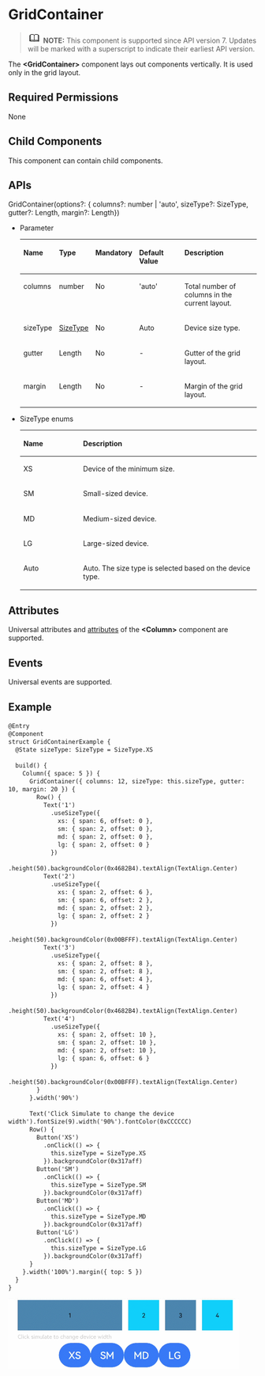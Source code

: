 # GridContainer<a name="EN-US_TOPIC_0000001192755112"></a>

>![](../../public_sys-resources/icon-note.gif) **NOTE:** 
>This component is supported since API version 7. Updates will be marked with a superscript to indicate their earliest API version.

The  **<GridContainer\>**  component lays out components vertically. It is used only in the grid layout.

## Required Permissions<a name="section53281531154915"></a>

None

## Child Components<a name="section5989144051714"></a>

This component can contain child components.

## APIs<a name="section1643325819470"></a>

GridContainer\(options?: \{ columns?: number | 'auto', sizeType?: SizeType, gutter?: Length, margin?: Length\}\)

-   Parameter

    <a name="table69661135912"></a>
    <table><thead align="left"><tr id="row149668318915"><th class="cellrowborder" valign="top" width="13.71%" id="mcps1.1.6.1.1"><p id="p7966738914"><a name="p7966738914"></a><a name="p7966738914"></a>Name</p>
    </th>
    <th class="cellrowborder" valign="top" width="13.62%" id="mcps1.1.6.1.2"><p id="p296713699"><a name="p296713699"></a><a name="p296713699"></a>Type</p>
    </th>
    <th class="cellrowborder" valign="top" width="8.469999999999999%" id="mcps1.1.6.1.3"><p id="p196718315911"><a name="p196718315911"></a><a name="p196718315911"></a>Mandatory</p>
    </th>
    <th class="cellrowborder" valign="top" width="23.380000000000003%" id="mcps1.1.6.1.4"><p id="p215210313820"><a name="p215210313820"></a><a name="p215210313820"></a>Default Value</p>
    </th>
    <th class="cellrowborder" valign="top" width="40.82%" id="mcps1.1.6.1.5"><p id="p9967231197"><a name="p9967231197"></a><a name="p9967231197"></a>Description</p>
    </th>
    </tr>
    </thead>
    <tbody><tr id="row99671533914"><td class="cellrowborder" valign="top" width="13.71%" headers="mcps1.1.6.1.1 "><p id="p79671633910"><a name="p79671633910"></a><a name="p79671633910"></a>columns</p>
    </td>
    <td class="cellrowborder" valign="top" width="13.62%" headers="mcps1.1.6.1.2 "><p id="p11967433914"><a name="p11967433914"></a><a name="p11967433914"></a>number</p>
    </td>
    <td class="cellrowborder" valign="top" width="8.469999999999999%" headers="mcps1.1.6.1.3 "><p id="p19671336916"><a name="p19671336916"></a><a name="p19671336916"></a>No</p>
    </td>
    <td class="cellrowborder" valign="top" width="23.380000000000003%" headers="mcps1.1.6.1.4 "><p id="p164621417916"><a name="p164621417916"></a><a name="p164621417916"></a>'auto'</p>
    </td>
    <td class="cellrowborder" valign="top" width="40.82%" headers="mcps1.1.6.1.5 "><p id="p69671631796"><a name="p69671631796"></a><a name="p69671631796"></a>Total number of columns in the current layout.</p>
    </td>
    </tr>
    <tr id="row18967831393"><td class="cellrowborder" valign="top" width="13.71%" headers="mcps1.1.6.1.1 "><p id="p39671131590"><a name="p39671131590"></a><a name="p39671131590"></a>sizeType</p>
    </td>
    <td class="cellrowborder" valign="top" width="13.62%" headers="mcps1.1.6.1.2 "><p id="p126051952172518"><a name="p126051952172518"></a><a name="p126051952172518"></a><a href="#li126518511237">SizeType</a></p>
    </td>
    <td class="cellrowborder" valign="top" width="8.469999999999999%" headers="mcps1.1.6.1.3 "><p id="p149671932919"><a name="p149671932919"></a><a name="p149671932919"></a>No</p>
    </td>
    <td class="cellrowborder" valign="top" width="23.380000000000003%" headers="mcps1.1.6.1.4 "><p id="p576418295321"><a name="p576418295321"></a><a name="p576418295321"></a>Auto</p>
    </td>
    <td class="cellrowborder" valign="top" width="40.82%" headers="mcps1.1.6.1.5 "><p id="p19675312911"><a name="p19675312911"></a><a name="p19675312911"></a>Device size type.</p>
    </td>
    </tr>
    <tr id="row115021152652"><td class="cellrowborder" valign="top" width="13.71%" headers="mcps1.1.6.1.1 "><p id="p150318521156"><a name="p150318521156"></a><a name="p150318521156"></a>gutter</p>
    </td>
    <td class="cellrowborder" valign="top" width="13.62%" headers="mcps1.1.6.1.2 "><p id="p135031752159"><a name="p135031752159"></a><a name="p135031752159"></a>Length</p>
    </td>
    <td class="cellrowborder" valign="top" width="8.469999999999999%" headers="mcps1.1.6.1.3 "><p id="p850315521454"><a name="p850315521454"></a><a name="p850315521454"></a>No</p>
    </td>
    <td class="cellrowborder" valign="top" width="23.380000000000003%" headers="mcps1.1.6.1.4 "><p id="p476414293326"><a name="p476414293326"></a><a name="p476414293326"></a>-</p>
    </td>
    <td class="cellrowborder" valign="top" width="40.82%" headers="mcps1.1.6.1.5 "><p id="p450325216517"><a name="p450325216517"></a><a name="p450325216517"></a>Gutter of the grid layout.</p>
    </td>
    </tr>
    <tr id="row09618565518"><td class="cellrowborder" valign="top" width="13.71%" headers="mcps1.1.6.1.1 "><p id="p209617561156"><a name="p209617561156"></a><a name="p209617561156"></a>margin</p>
    </td>
    <td class="cellrowborder" valign="top" width="13.62%" headers="mcps1.1.6.1.2 "><p id="p29695617520"><a name="p29695617520"></a><a name="p29695617520"></a>Length</p>
    </td>
    <td class="cellrowborder" valign="top" width="8.469999999999999%" headers="mcps1.1.6.1.3 "><p id="p29685615512"><a name="p29685615512"></a><a name="p29685615512"></a>No</p>
    </td>
    <td class="cellrowborder" valign="top" width="23.380000000000003%" headers="mcps1.1.6.1.4 "><p id="p16764192913326"><a name="p16764192913326"></a><a name="p16764192913326"></a>-</p>
    </td>
    <td class="cellrowborder" valign="top" width="40.82%" headers="mcps1.1.6.1.5 "><p id="p396175611518"><a name="p396175611518"></a><a name="p396175611518"></a>Margin of the grid layout.</p>
    </td>
    </tr>
    </tbody>
    </table>

-   <a name="li126518511237"></a>SizeType enums

    <a name="table3452114216394"></a>
    <table><thead align="left"><tr id="row245219426397"><th class="cellrowborder" valign="top" width="25.2%" id="mcps1.1.3.1.1"><p id="p545244283914"><a name="p545244283914"></a><a name="p545244283914"></a>Name</p>
    </th>
    <th class="cellrowborder" valign="top" width="74.8%" id="mcps1.1.3.1.2"><p id="p2452114203917"><a name="p2452114203917"></a><a name="p2452114203917"></a>Description</p>
    </th>
    </tr>
    </thead>
    <tbody><tr id="row6452144218390"><td class="cellrowborder" valign="top" width="25.2%" headers="mcps1.1.3.1.1 "><p id="p34529427398"><a name="p34529427398"></a><a name="p34529427398"></a>XS</p>
    </td>
    <td class="cellrowborder" valign="top" width="74.8%" headers="mcps1.1.3.1.2 "><p id="p1245211421393"><a name="p1245211421393"></a><a name="p1245211421393"></a>Device of the minimum size.</p>
    </td>
    </tr>
    <tr id="row12452184217398"><td class="cellrowborder" valign="top" width="25.2%" headers="mcps1.1.3.1.1 "><p id="p54523425398"><a name="p54523425398"></a><a name="p54523425398"></a>SM</p>
    </td>
    <td class="cellrowborder" valign="top" width="74.8%" headers="mcps1.1.3.1.2 "><p id="p745215426391"><a name="p745215426391"></a><a name="p745215426391"></a>Small-sized device.</p>
    </td>
    </tr>
    <tr id="row9452134213392"><td class="cellrowborder" valign="top" width="25.2%" headers="mcps1.1.3.1.1 "><p id="p510719111403"><a name="p510719111403"></a><a name="p510719111403"></a>MD</p>
    </td>
    <td class="cellrowborder" valign="top" width="74.8%" headers="mcps1.1.3.1.2 "><p id="p154533425394"><a name="p154533425394"></a><a name="p154533425394"></a>Medium-sized device.</p>
    </td>
    </tr>
    <tr id="row1345313424399"><td class="cellrowborder" valign="top" width="25.2%" headers="mcps1.1.3.1.1 "><p id="p1766215124010"><a name="p1766215124010"></a><a name="p1766215124010"></a>LG</p>
    </td>
    <td class="cellrowborder" valign="top" width="74.8%" headers="mcps1.1.3.1.2 "><p id="p1245319426394"><a name="p1245319426394"></a><a name="p1245319426394"></a>Large-sized device.</p>
    </td>
    </tr>
    <tr id="row17691110192119"><td class="cellrowborder" valign="top" width="25.2%" headers="mcps1.1.3.1.1 "><p id="p36991082112"><a name="p36991082112"></a><a name="p36991082112"></a>Auto</p>
    </td>
    <td class="cellrowborder" valign="top" width="74.8%" headers="mcps1.1.3.1.2 "><p id="p569111062118"><a name="p569111062118"></a><a name="p569111062118"></a>Auto. The size type is selected based on the device type.</p>
    </td>
    </tr>
    </tbody>
    </table>


## Attributes<a name="section1131219513263"></a>

Universal attributes and  [attributes](ts-container-column.md#section358284262918)  of the  **<Column\>**  component are supported.

## Events<a name="section6359753182615"></a>

Universal events are supported.

## Example<a name="section1078035104913"></a>

```
@Entry
@Component
struct GridContainerExample {
  @State sizeType: SizeType = SizeType.XS

  build() {
    Column({ space: 5 }) {
      GridContainer({ columns: 12, sizeType: this.sizeType, gutter: 10, margin: 20 }) {
        Row() {
          Text('1')
            .useSizeType({
              xs: { span: 6, offset: 0 },
              sm: { span: 2, offset: 0 },
              md: { span: 2, offset: 0 },
              lg: { span: 2, offset: 0 }
            })
            .height(50).backgroundColor(0x4682B4).textAlign(TextAlign.Center)
          Text('2')
            .useSizeType({
              xs: { span: 2, offset: 6 },
              sm: { span: 6, offset: 2 },
              md: { span: 2, offset: 2 },
              lg: { span: 2, offset: 2 }
            })
            .height(50).backgroundColor(0x00BFFF).textAlign(TextAlign.Center)
          Text('3')
            .useSizeType({
              xs: { span: 2, offset: 8 },
              sm: { span: 2, offset: 8 },
              md: { span: 6, offset: 4 },
              lg: { span: 2, offset: 4 }
            })
            .height(50).backgroundColor(0x4682B4).textAlign(TextAlign.Center)
          Text('4')
            .useSizeType({
              xs: { span: 2, offset: 10 },
              sm: { span: 2, offset: 10 },
              md: { span: 2, offset: 10 },
              lg: { span: 6, offset: 6 }
            })
            .height(50).backgroundColor(0x00BFFF).textAlign(TextAlign.Center)
        }
      }.width('90%')

      Text('Click Simulate to change the device width').fontSize(9).width('90%').fontColor(0xCCCCCC)
      Row() {
        Button('XS')
          .onClick(() => {
            this.sizeType = SizeType.XS
          }).backgroundColor(0x317aff)
        Button('SM')
          .onClick(() => {
            this.sizeType = SizeType.SM
          }).backgroundColor(0x317aff)
        Button('MD')
          .onClick(() => {
            this.sizeType = SizeType.MD
          }).backgroundColor(0x317aff)
        Button('LG')
          .onClick(() => {
            this.sizeType = SizeType.LG
          }).backgroundColor(0x317aff)
      }
    }.width('100%').margin({ top: 5 })
  }
}
```

![](figures/grid.gif)

